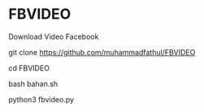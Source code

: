 # FBVIDEO
Download Video Facebook


git clone https://github.com/muhammadfathul/FBVIDEO


cd FBVIDEO


bash bahan.sh


python3 fbvideo.py
